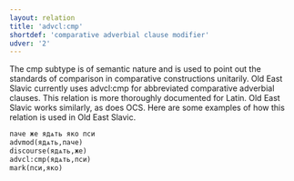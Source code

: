 ```yaml
---
layout: relation
title: 'advcl:cmp'
shortdef: 'comparative adverbial clause modifier'
udver: '2'
---
```


The cmp subtype is of semantic nature and is used to point out the standards of comparison in comparative constructions unitarily. Old East Slavic currently uses advcl:cmp for abbreviated comparative adverbial clauses. This relation is more thoroughly documented for Latin. Old East Slavic works similarly, as does OCS. Here are some examples of how this relation is used in Old East Slavic.

~~~ sdparse
паче же ядѧть яко пси
advmod(ядѧть,паче)
discourse(ядѧть,же)
advcl:cmp(ядѧть,пси)
mark(пси,яко)
~~~
